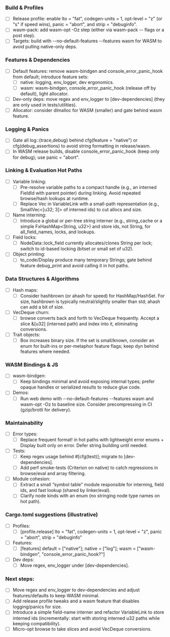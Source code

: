 ### Build & Profiles

- [ ] Release profile: enable lto = "fat", codegen-units = 1, opt-level = "z" (or
  "s" if speed wins), panic = "abort", and strip = "debuginfo".
- [ ] wasm-pack: add wasm-opt -Oz step (either via wasm-pack -- flags or a post
  step).
- [ ] Targets: build with --no-default-features --features wasm for WASM to avoid
  pulling native-only deps.

### Features & Dependencies

- [ ] Default features: remove wasm-bindgen and console_error_panic_hook from
  default; introduce feature sets:
    - [ ] native: logging, env_logger, dev ergonomics.
    - [ ] wasm: wasm-bindgen, console_error_panic_hook (release off by default),
      light allocator.
- [ ] Dev-only deps: move regex and env_logger to [dev-dependencies] (they are
  only used in tests/utilities).
- [ ] Allocator: consider dlmalloc for WASM (smaller) and gate behind wasm
  feature.

### Logging & Panics

- [ ] Gate all log::{trace,debug} behind cfg(feature = "native") or
  cfg(debug_assertions) to avoid string formatting in release/wasm.
- [ ] In WASM release builds, disable console_error_panic_hook (keep only for
  debug); use panic = "abort".

### Linking & Evaluation Hot Paths

- [ ] Variable linking:
    - [ ] Pre-resolve variable paths to a compact handle (e.g., an interned
      FieldId with parent pointer) during linking. Avoid repeated browse/hash
      lookups at runtime.
    - [ ] Replace Vec<String> in VariableLink with a small-path representation
      (e.g., SmallVec<[u32; 3]> of interned ids) to cut allocs and size.
- [ ] Name interning:
    - [ ] Introduce a global or per-tree string interner (e.g., string_cache or a
      simple FxHashMap<String, u32>) and store ids, not String, for all_field_names,
      locks, and lookups.
- [ ] Field locks:
    - [ ] NodeData::lock_field currently allocates/clones String per lock; switch
      to id-based locking (bitset or small set of u32).
- [ ] Object printing:
    - [ ] to_code/Display produce many temporary Strings; gate behind feature
      debug_print and avoid calling it in hot paths.

### Data Structures & Algorithms

- [ ] Hash maps:
    - [ ] Consider hashbrown (or ahash for speed) for HashMap/HashSet. For size,
      hashbrown is typically neutral/slightly smaller than std; ahash can add a bit
      of size.
- [ ] VecDeque churn:
    - [ ] browse converts back and forth to VecDeque frequently. Accept a slice
      &[u32] (interned path) and index into it, eliminating conversions.
- [ ] Trait objects:
    - [ ] Box<dyn Metaphor> increases binary size. If the set is small/known,
      consider an enum for built-ins or per-metaphor feature flags; keep dyn behind
      features where needed.

### WASM Bindings & JS

- [ ] wasm-bindgen:
    - [ ] Keep bindings minimal and avoid exposing internal types; prefer opaque
      handles or serialized results to reduce glue code.
- [ ] Demos:
    - [ ] Run web demo with --no-default-features --features wasm and wasm-opt -Oz
      to baseline size. Consider precompressing in CI (gzip/brotli for delivery).

### Maintainability

- [ ] Error types:
    - [ ] Replace frequent format! in hot paths with lightweight error enums +
      Display built only on error. Defer string building until needed.
- [ ] Tests:
    - [ ] Keep regex usage behind #[cfg(test)]; migrate to [dev-dependencies].
    - [ ] Add perf smoke-tests (Criterion on native) to catch regressions in
      browse/eval and array filtering.
- [ ] Module cohesion:
    - [ ] Extract a small “symbol table” module responsible for interning, field
      ids, and fast lookup (shared by linker/eval).
    - [ ] Clarify node kinds with an enum (no stringing node type names on hot
      path).

###  Cargo.toml suggestions (illustrative)

- [ ] Profiles:
    - [ ] [profile.release] lto = "fat", codegen-units = 1, opt-level = "z", panic
      = "abort", strip = "debuginfo"
- [ ] Features:
    - [ ] [features] default = ["native"]; native = ["log"]; wasm =
      ["wasm-bindgen", "console_error_panic_hook?"]
- [ ] Dev deps:
    - [ ] Move regex, env_logger under [dev-dependencies].

###  Next steps:

- [ ] Move regex and env_logger to dev-dependencies and adjust features/defaults
  to keep WASM minimal.
- [ ] Add release profile tweaks and a wasm feature that disables logging/panics
  for size.
- [ ] Introduce a simple field-name interner and refactor VariableLink to store
  interned ids (incrementally: start with storing interned u32 paths while
  keeping compatibility).
- [ ] Micro-opt browse to take slices and avoid VecDeque conversions.
